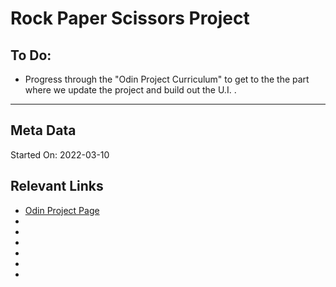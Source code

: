 # Rock Paper Scissors Project



## To Do:

- Progress through the "Odin Project Curriculum" to get to the the part where we update the project and build out the U.I. .




---

## Meta Data

Started On: 2022-03-10


## Relevant Links

- [Odin Project Page](https://www.theodinproject.com/paths/foundations/courses/foundations/lessons/rock-paper-scissors)
- []()
- []()
- []()
- []()
- []()
- []()
